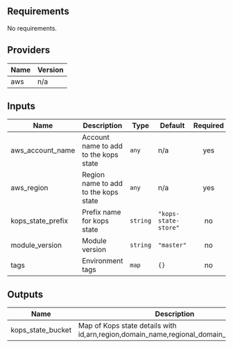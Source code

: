 ## Requirements

No requirements.

## Providers

| Name | Version |
|------|---------|
| aws | n/a |

## Inputs

| Name | Description | Type | Default | Required |
|------|-------------|------|---------|:--------:|
| aws\_account\_name | Account name to add to the kops state | `any` | n/a | yes |
| aws\_region | Region name to add to the kops state | `any` | n/a | yes |
| kops\_state\_prefix | Prefix name for kops state | `string` | `"kops-state-store"` | no |
| module\_version | Module version | `string` | `"master"` | no |
| tags | Environment tags | `map` | `{}` | no |

## Outputs

| Name | Description |
|------|-------------|
| kops\_state\_bucket | Map of Kops state details with id,arn,region,domain\_name,regional\_domain\_name,zone\_id |

